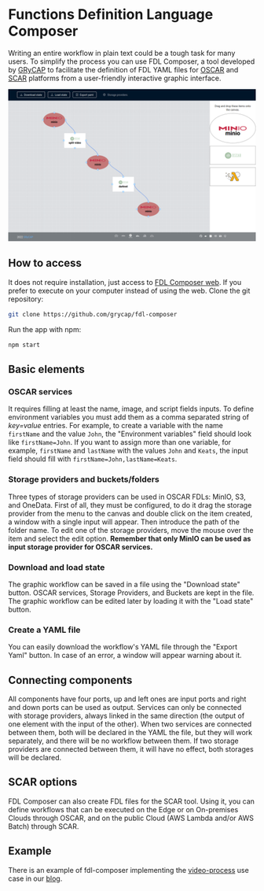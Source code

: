 # Functions Definition Language Composer

Writing an entire workflow in plain text could be a tough task for many
users. To simplify the process you can use FDL Composer, a tool developed by
[GRyCAP](https://www.grycap.upv.es/) to facilitate the definition of FDL
YAML files for [OSCAR](https://oscar.grycap.net/) and
[SCAR](https://scar.readthedocs.io) platforms from a user-friendly interactive
graphic interface.

![fdl-composer-workflow.png](images/fdl-composer/fdl-composer-workflow.png)

## How to access

It does not require installation, just access to
[FDL Composer web](https://composer.oscar.grycap.net/). If you prefer to
execute on your computer instead of using the web. Clone the git repository:

``` sh
git clone https://github.com/grycap/fdl-composer
```

Run the app with npm:

``` sh
npm start
```

## Basic elements

### OSCAR services

It requires filling at least the name, image, and script fields inputs. To
define environment variables you must add them as a comma separated string of
*key=value* entries. For example,  to create a variable with the name
`firstName` and the value `John`, the "Environment variables" field should
look like `firstName=John`. If you want to assign more than one variable, for
example, `firstName` and `lastName` with the values `John` and `Keats`, the
input field should fill with `firstName=John,lastName=Keats`.

### Storage providers and buckets/folders

Three types of storage providers can be used in OSCAR FDLs: MinIO, S3, and
OneData. First of all, they must be configured, to do it drag the storage
provider from the menu to the canvas and double click on the item created, a
window with a single input will appear. Then introduce the path of the folder
name. To edit one of the storage providers, move the mouse over the item and
select the edit option. **Remember that only MinIO can be used as input storage provider for OSCAR services.**

### Download and load state

The graphic workflow can be saved in a file using the "Download state" button.
OSCAR services, Storage Providers, and Buckets are kept in the file.
The graphic workflow can be edited later by loading it with the
"Load state" button.

### Create a YAML file

 You can easily download the workflow's YAML file through the "Export Yaml"
 button. In case of an error, a window will appear warning about it.

## Connecting components

All components have four ports, up and left ones are input ports and right and
down ports can be used as output. Services can only be connected with storage
providers, always linked in the same direction (the output of one element with the
input of the other). When two services are connected between them, both will be
declared in the YAML the file, but they will work separately, and there will be
no workflow between them. If two storage providers are connected between them,
it will have no effect, both storages will be declared.

## SCAR options

FDL Composer can also create FDL files for the SCAR tool. Using it, you can
define workflows that can be executed on the Edge or on On-premises Clouds
through OSCAR, and on the public Cloud (AWS Lambda and/or AWS Batch) through
SCAR.

## Example

There is an example of fdl-composer implementing the 
[video-process](https://github.com/grycap/oscar/tree/master/examples/video-process)
use case in our [blog](https://oscar.grycap.net/blog/post-oscar-fdl-composer/).
